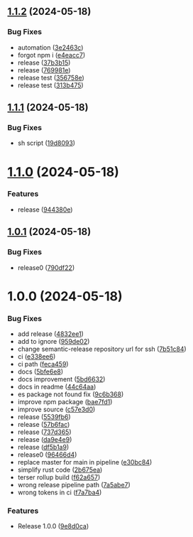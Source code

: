 ## [1.1.2](https://github.com/elribonazo/undebugger/compare/v1.1.1...v1.1.2) (2024-05-18)


### Bug Fixes

* automation ([3e2463c](https://github.com/elribonazo/undebugger/commit/3e2463ceeed02f3cb03a5aaf172e5e2d417d8b6b))
* forgot npm i ([e4eacc7](https://github.com/elribonazo/undebugger/commit/e4eacc787865de65d2e14b44b804ebe253833aec))
* release ([37b3b15](https://github.com/elribonazo/undebugger/commit/37b3b1585a0cf22220ec7bd6e0b794f0f04b177e))
* release ([769981e](https://github.com/elribonazo/undebugger/commit/769981e97e89777402c7494e902e984ff879084b))
* release test ([356758e](https://github.com/elribonazo/undebugger/commit/356758eb902923aa589078b37b278ca16c51806f))
* release test ([313b475](https://github.com/elribonazo/undebugger/commit/313b475baa9f273e70f5ee05ebd0d12422377f01))

## [1.1.1](https://github.com/elribonazo/undebugger/compare/v1.1.0...v1.1.1) (2024-05-18)


### Bug Fixes

* sh script ([19d8093](https://github.com/elribonazo/undebugger/commit/19d80934a0551a39b28b7277484047a4cac84c57))

# [1.1.0](https://github.com/elribonazo/undebugger/compare/v1.0.1...v1.1.0) (2024-05-18)


### Features

* release ([944380e](https://github.com/elribonazo/undebugger/commit/944380e91139c5d9123d3f9dc0585f4c4350e988))

## [1.0.1](https://github.com/elribonazo/undebugger/compare/v1.0.0...v1.0.1) (2024-05-18)


### Bug Fixes

* release0 ([790df22](https://github.com/elribonazo/undebugger/commit/790df2207b83ec806e6acea3c6108d716a1ac4d1))

# 1.0.0 (2024-05-18)


### Bug Fixes

* add release ([4832ee1](https://github.com/elribonazo/undebugger/commit/4832ee1edf3b736afda521754ffe24c0d6e52035))
* add to ignore ([959de02](https://github.com/elribonazo/undebugger/commit/959de02efb1ccdbbce37722aa454000d7545c924))
* change semantic-release repository url for ssh ([7b51c84](https://github.com/elribonazo/undebugger/commit/7b51c84399c73f4973ad6e0ef3c144d13ea89493))
* ci ([e338ee6](https://github.com/elribonazo/undebugger/commit/e338ee6203cae169acfa91eaa1327c9d309cc74f))
* ci path ([feca459](https://github.com/elribonazo/undebugger/commit/feca45963c7b4f4112446092a81687da38fc05b7))
* docs ([5bfe6e8](https://github.com/elribonazo/undebugger/commit/5bfe6e8dd01f269dd08fad65b1584f27f765396a))
* docs improvement ([5bd6632](https://github.com/elribonazo/undebugger/commit/5bd663246dd9c862b29e7d0b85d1425aa17f3c15))
* docs in readme ([44c64aa](https://github.com/elribonazo/undebugger/commit/44c64aa600e95f5963d0af9c63cf78f7b1ad446c))
* es package not found fix ([9c6b368](https://github.com/elribonazo/undebugger/commit/9c6b368118ac6a9e6f1384c59e236e34f02a7313))
* improve npm package ([bae7fd1](https://github.com/elribonazo/undebugger/commit/bae7fd1b973d235568543c2045a03e46b8ce71a6))
* improve source ([c57e3d0](https://github.com/elribonazo/undebugger/commit/c57e3d054a8fce2f5c7369028115ab2f4df2a38c))
* release ([5539fb6](https://github.com/elribonazo/undebugger/commit/5539fb61f901670eaf4b7f5a7313def70d5f3cef))
* release ([57b6fac](https://github.com/elribonazo/undebugger/commit/57b6fac65e21fc937ed76833cdba64fd144f690c))
* release ([737d365](https://github.com/elribonazo/undebugger/commit/737d36518522d7b3fa3e5eb48ae45e0070a72d60))
* release ([da9e4e9](https://github.com/elribonazo/undebugger/commit/da9e4e9cbacf390f891b4a0c5ac579cc0d57d946))
* release ([df5b1a9](https://github.com/elribonazo/undebugger/commit/df5b1a9849bd85fd51f4c7e807b7c49d8f836f07))
* release0 ([96466d4](https://github.com/elribonazo/undebugger/commit/96466d439f9a1c8faaaccf3df26ba7675009c482))
* replace master for main in pipeline ([e30bc84](https://github.com/elribonazo/undebugger/commit/e30bc84d89fab35907553c01450c4d07e15cd5ab))
* simplify rust code ([2b675ea](https://github.com/elribonazo/undebugger/commit/2b675ea41f3e16cc3e06291d5ed5b6b20efd8ca4))
* terser rollup build ([f62a657](https://github.com/elribonazo/undebugger/commit/f62a657fe475d541c4f3b6eed7a9b1f9b8d68fac))
* wrong release pipeline path ([7a5abe7](https://github.com/elribonazo/undebugger/commit/7a5abe7dd00fe3f8a82a2f7795829b2adafad4f5))
* wrong tokens in ci ([f7a7ba4](https://github.com/elribonazo/undebugger/commit/f7a7ba4fd7af48775395a32f62f27fdbcd5b3063))


### Features

* Release 1.0.0 ([9e8d0ca](https://github.com/elribonazo/undebugger/commit/9e8d0cac4ef986503a9772da19993062fc16e515))

